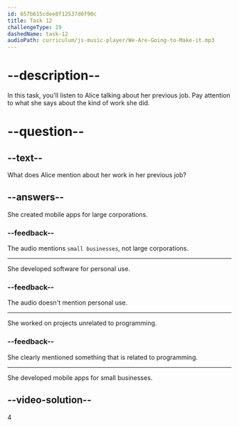 ```yaml
---
id: 657b615cdee8f12537d6f90c
title: Task 12
challengeType: 19
dashedName: task-12
audioPath: curriculum/js-music-player/We-Are-Going-to-Make-it.mp3
---
```

<!--
AUDIO REFERENCE:
In my previous job, I developed mobile apps for small businesses.
-->

# --description--

In this task, you'll listen to Alice talking about her previous job. Pay attention to what she says about the kind of work she did.

# --question--

## --text--

What does Alice mention about her work in her previous job?

## --answers--

She created mobile apps for large corporations.

### --feedback--

The audio mentions `small businesses`, not large corporations.

---

She developed software for personal use.

### --feedback--

The audio doesn't mention personal use.

---

She worked on projects unrelated to programming.

### --feedback--

She clearly mentioned something that is related to programming.

---

She developed mobile apps for small businesses.

## --video-solution--

4
